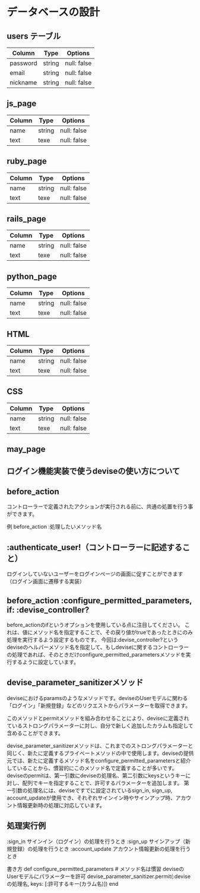 # データベースの設計

## users テーブル

|   Column                  | Type  | Options   |
|---------------------------|-------|-----------|
|password                   |string |null: false|
|email                      |string |null: false|
|nickname                   |string |null: false|

## js_page 

|   Column                  | Type  | Options   |
|---------------------------|-------|-----------|
|name                       |string |null: false|
|text                       |texe   |null: false|

## ruby_page

|   Column                  | Type  | Options   |
|---------------------------|-------|-----------|
|name                       |string |null: false|
|text                       |texe   |null: false|

## rails_page

|   Column                  | Type  | Options   |
|---------------------------|-------|-----------|
|name                       |string |null: false|
|text                       |texe   |null: false|

## python_page

|   Column                  | Type  | Options   |
|---------------------------|-------|-----------|
|name                       |string |null: false|
|text                       |texe   |null: false|

## HTML

|   Column                  | Type  | Options   |
|---------------------------|-------|-----------|
|name                       |string |null: false|
|text                       |texe   |null: false|

## CSS

|   Column                  | Type  | Options   |
|---------------------------|-------|-----------|
|name                       |string |null: false|
|text                       |texe   |null: false|

## may_page





## ログイン機能実装で使うdeviseの使い方について


## before_action 
コントローラーで定義されたアクションが実行される前に、共通の処置を行う事ができます。

例 
before_action  :処理したいメソッド名

## :authenticate_user!（コントローラーに記述すること）
ログインしていないユーザーをログインページの画面に促すことができます
（ログイン画面に遷移する実装）

## before_action :configure_permitted_parameters, if: :devise_controller?
before_actionのifというオプションを使用している点に注目してください。
これは、値にメソッド名を指定することで、その戻り値がtrueであったときにのみ処理を実行するよう設定するものです。
今回は:devise_controller?というdeviseのヘルパーメソッド名を指定して、もしdeviseに関するコントローラーの処理であれば、そのときだけconfigure_permitted_parametersメソッドを実行するように設定しています。

## devise_parameter_sanitizerメソッド
deviseにおけるparamsのようなメソッドです。deviseのUserモデルに関わる「ログイン」「新規登録」などのリクエストからパラメーターを取得できます。

このメソッドとpermitメソッドを組み合わせることにより、deviseに定義されているストロングパラメーターに対し、自分で新しく追加したカラムも指定して含めることができます。

devise_parameter_sanitizerメソッドは、これまでのストロングパラメーターと同じく、新たに定義するプライベートメソッドの中で使用します。deviseの提供元では、新たに定義するメソッド名をconfigure_permitted_parametersと紹介していることから、慣習的にこのメソッド名で定義することが多いです。
deviseのpermitは、第一引数にdeviseの処理名、第二引数にkeysというキーに対し、配列でキーを指定することで、許可するパラメーターを追加します。
第一引数の処理名には、deviseですでに設定されているsign_in, sign_up, account_updateが使用でき、それぞれサインイン時やサインアップ時、アカウント情報更新時の処理に対応しています。

## 処理実行例
:sign_in	サインイン（ログイン）の処理を行うとき
:sign_up	サインアップ（新規登録）の処理を行うとき
:account_update	アカウント情報更新の処理を行うとき


書き方
def configure_permitted_parameters  # メソッド名は慣習
   deviseのUserモデルにパラメーターを許可
  devise_parameter_sanitizer.permit(:deviseの処理名, keys: [:許可するキー(カラム名)])
end